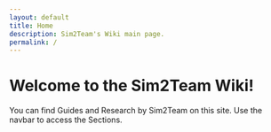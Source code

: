 ```yaml
---
layout: default
title: Home
description: Sim2Team's Wiki main page.
permalink: /
---
```


# Welcome to the Sim2Team Wiki!

You can find Guides and Research by Sim2Team on this site. Use the navbar to access the Sections. 